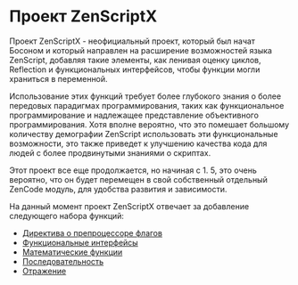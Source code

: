 # Проект ZenScriptX

Проект ZenScriptX - неофициальный проект, который был начат Босоном и который направлен на расширение возможностей языка ZenScript, добавляя такие элементы, как ленивая оценку циклов, Reflection и функциональных интерфейсов, чтобы функции могли храниться в переменной.

Использование этих функций требует более глубокого знания о более передовых парадигмах программирования, таких как функциональное программирование и надлежащее представление объективного программирования. Хотя вполне вероятно, что это помешает большому количеству демографии ZenScript использовать эти функциональные возможности, это также приведет к улучшению качества кода для людей с более продвинутыми знаниями о скриптах.

Этот проект все еще продолжается, но начиная с 1. 5, это очень вероятно, что он будет перемещен в свой собственный отдельный ZenCode модуль, для удобства развития и зависимости.

На данный момент проект ZenScriptX отвечает за добавление следующего набора функций:

- [Директива о препроцессоре флагов](/Mods/Boson/Preprocessor/Exp/)
- [Функциональные интерфейсы](/Mods/Boson/Functions/Concept/)
- [Математические функции](/Mods/Boson/Math/Concept/)
- [Последовательность](/Mods/Boson/Sequences/Concept/)
- [Отражение](/Mods/Boson/Reflection/Concept/)
